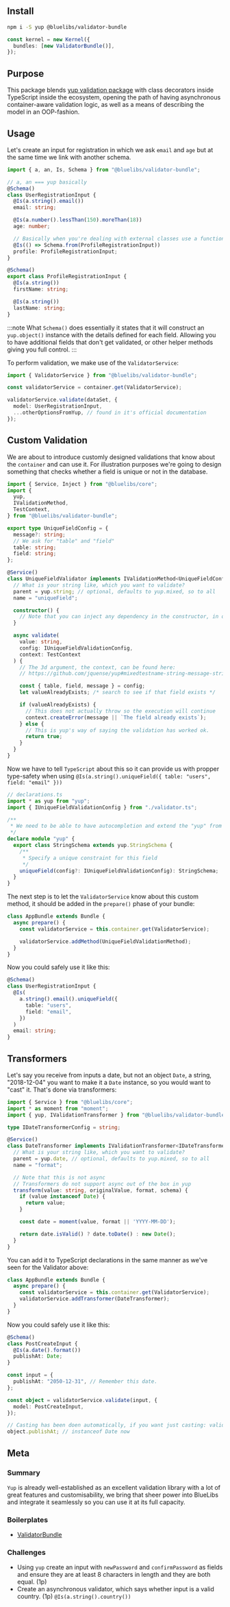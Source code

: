 ## Install

```bash
npm i -S yup @bluelibs/validator-bundle
```

```ts
const kernel = new Kernel({
  bundles: [new ValidatorBundle()],
});
```

## Purpose

This package blends [yup validation package](https://github.com/jquense/yup) with class decorators inside TypeScript inside the ecosystem, opening the path of having asynchronous container-aware validation logic, as well as a means of describing the model in an OOP-fashion.

## Usage

Let's create an input for registration in which we ask `email` and `age` but at the same time we link with another schema.

```typescript
import { a, an, Is, Schema } from "@bluelibs/validator-bundle";

// a, an === yup basically
@Schema()
class UserRegistrationInput {
  @Is(a.string().email())
  email: string;

  @Is(a.number().lessThan(150).moreThan(18))
  age: number;

  // Basically when you're dealing with external classes use a function and use Schema.from(class)
  @Is(() => Schema.from(ProfileRegistrationInput))
  profile: ProfileRegistrationInput;
}

@Schema()
export class ProfileRegistrationInput {
  @Is(a.string())
  firstName: string;

  @Is(a.string())
  lastName: string;
}
```

:::note
What `Schema()` does essentially it states that it will construct an `yup.object()` instance with the details defined for each field. Allowing you to have additional fields that don't get validated, or other helper methods giving you full control.
:::

To perform validation, we make use of the `ValidatorService`:

```typescript
import { ValidatorService } from "@bluelibs/validator-bundle";

const validatorService = container.get(ValidatorService);

validatorService.validate(dataSet, {
  model: UserRegistrationInput,
  ...otherOptionsFromYup, // found in it's official documentation
});
```

## Custom Validation

We are about to introduce customly designed validations that know about the `container` and can use it. For illustration purposes we're going to design something that checks whether a field is unique or not in the database.

```typescript
import { Service, Inject } from "@bluelibs/core";
import {
  yup,
  IValidationMethod,
  TestContext,
} from "@bluelibs/validator-bundle";

export type UniqueFieldConfig = {
  message?: string;
  // We ask for "table" and "field"
  table: string;
  field: string;
};

@Service()
class UniqueFieldValidator implements IValidationMethod<UniqueFieldConfig> {
  // What is your string like, which you want to validate?
  parent = yup.string; // optional, defaults to yup.mixed, so to all
  name = "uniqueField";

  constructor() {
    // Note that you can inject any dependency in the constructor, in our case, a database or api service
  }

  async validate(
    value: string,
    config: IUniqueFieldValidationConfig,
    context: TestContext
  ) {
    // The 3d argument, the context, can be found here:
    // https://github.com/jquense/yup#mixedtestname-string-message-string--function-test-function-schema

    const { table, field, message } = config;
    let valueAlreadyExists; /* search to see if that field exists */

    if (valueAlreadyExists) {
      // This does not actually throw so the execution will continue
      context.createError(message || `The field already exists`);
    } else {
      // This is yup's way of saying the validation has worked ok.
      return true;
    }
  }
}
```

Now we have to tell `TypeScript` about this so it can provide us with propper type-safety when using `@Is(a.string().uniqueField({ table: "users", field: "email" }))`

```typescript
// declarations.ts
import * as yup from "yup";
import { IUniqueFieldValidationConfig } from "./validator.ts";

/**
 * We need to be able to have autocompletion and extend the "yup" from within our validator.
 */
declare module "yup" {
  export class StringSchema extends yup.StringSchema {
    /**
     * Specify a unique constraint for this field
     */
    uniqueField(config?: IUniqueFieldValidationConfig): StringSchema;
  }
}
```

The next step is to let the `ValidatorService` know about this custom method, it should be added in the `prepare()` phase of your bundle:

```typescript
class AppBundle extends Bundle {
  async prepare() {
    const validatorService = this.container.get(ValidatorService);

    validatorService.addMethod(UniqueFieldValidationMethod);
  }
}
```

Now you could safely use it like this:

```typescript
@Schema()
class UserRegistrationInput {
  @Is(
    a.string().email().uniqueField({
      table: "users",
      field: "email",
    })
  )
  email: string;
}
```

## Transformers

Let's say you receive from inputs a date, but not an object `Date`, a string, "2018-12-04" you want to make it a `Date` instance, so you would want to "cast" it. That's done via transformers:

```typescript
import { Service } from "@bluelibs/core";
import * as moment from "moment";
import { yup, IValidationTransformer } from "@bluelibs/validator-bundle";

type IDateTransformerConfig = string;

@Service()
class DateTransformer implements IValidationTransformer<IDateTransformerConfig, Date> {
  // What is your string like, which you want to validate?
  parent = yup.date, // optional, defaults to yup.mixed, so to all
  name = "format";

  // Note that this is not async
  // Transformers do not support async out of the box in yup
  transform(value: string, originalValue, format, schema) {
    if (value instanceof Date) {
      return value;
    }

    const date = moment(value, format || 'YYYY-MM-DD');

    return date.isValid() ? date.toDate() : new Date();
  }
}
```

You can add it to TypeScript declarations in the same manner as we've seen for the Validator above:

```typescript
class AppBundle extends Bundle {
  async prepare() {
    const validatorService = this.container.get(ValidatorService);
    validatorService.addTransformer(DateTransformer);
  }
}
```

Now you could safely use it like this:

```typescript
@Schema()
class PostCreateInput {
  @Is(a.date().format())
  publishAt: Date;
}

const input = {
  publishAt: "2050-12-31", // Remember this date.
};

const object = validatorService.validate(input, {
  model: PostCreateInput,
});

// Casting has been doen automatically, if you want just casting: validatorService.cast(input)
object.publishAt; // instanceof Date now
```

## Meta

### Summary

`Yup` is already well-established as an excellent validation library with a lot of great features and customisability, we bring that sheer power into BlueLibs and integrate it seamlessly so you can use it at its full capacity.

### Boilerplates

- [ValidatorBundle](https://stackblitz.com/edit/node-ndk84t?file=README.md)

### Challenges

- Using `yup` create an input with `newPassword` and `confirmPassword` as fields and ensure they are at least 8 characters in length and they are both equal. (1p)
- Create an asynchronous validator, which says whether input is a valid country. (1p) `@Is(a.string().country())`
